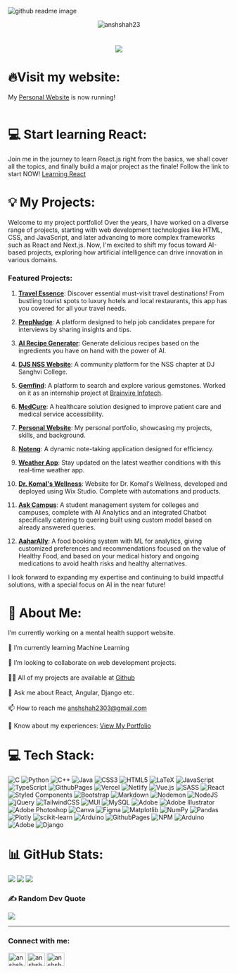 ![github readme image](https://github.com/anshshah23/anshshah23/assets/122973942/de8ff55a-9796-4e99-865e-803807f6b1b3)

<p align="center"> <img src="https://komarev.com/ghpvc/?username=anshshah23&label=Profile%20views&color=0e75b6&style=flat" alt="anshshah23" /> </p>

<h1 align="center">
    <img src="https://readme-typing-svg.herokuapp.com/?font=SpaceMono&size=35&center=true&vCenter=true&width=500&height=70&duration=4000&lines=+Hey+there👋;+I'm+Ansh+Shah💻;+Full+Stack+Developer🚀;+Competitive+Coder+✊🏻;" />
</h1>


# 🔥Visit my website:
My <a href="https://anshshah.vercel.app" target="blank" rel="noopener noreferrer">Personal Website</a> is now running!
<br><br>
# 💻 Start learning React:
Join me in the journey to learn React.js right from the basics, we shall cover all the topics, and finally build a major project as the finale! Follow the link to start NOW!
<a href="https://github.com/anshshah23/learning-react" target="blank" rel="noopener noreferrer">Learning React</a>

# 💡 My Projects:

Welcome to my project portfolio! Over the years, I have worked on a diverse range of projects, starting with web development technologies like HTML, CSS, and JavaScript, and later advancing to more complex frameworks such as React and Next.js. Now, I'm excited to shift my focus toward AI-based projects, exploring how artificial intelligence can drive innovation in various domains.

### Featured Projects:
1) [**Travel Essence**](https://travelessence-byansh.vercel.app): Discover essential must-visit travel destinations! From bustling tourist spots to luxury hotels and local restaurants, this app has you covered for all your travel needs.

2) [**PrepNudge**](https://prepnudge.vercel.app): A platform designed to help job candidates prepare for interviews by sharing insights and tips.

3) [**AI Recipe Generator**](https://recipegeneratorreactapp.onrender.com/): Generate delicious recipes based on the ingredients you have on hand with the power of AI.

4) [**DJS NSS Website**](https://djsnss-official.vercel.app/): A community platform for the NSS chapter at DJ Sanghvi College.

5) [**Gemfind**](https://gemfind.com): A platform to search and explore various gemstones. Worked on it as an internship project at <a href="https://www.brainvire.com/" target="blank" rel="noopener noreferrer">Brainvire Infotech</a>.

6) [**MedCure**](https://github.com/anshshah23/medcare): A healthcare solution designed to improve patient care and medical service accessibility.

7) [**Personal Website**](https://anshshah.vercel.app): My personal portfolio, showcasing my projects, skills, and background.

8) [**Noteng**](https://noteng.vercel.app): A dynamic note-taking application designed for efficiency.

9) [**Weather App**](https://weather-app-byansh.vercel.app/): Stay updated on the latest weather conditions with this real-time weather app.

10) [**Dr. Komal's Wellness**](https://www.drkomalswellness.com/): Website for Dr. Komal's Wellness, developed and deployed using Wix Studio. Complete with automations and products.

11) [**Ask Campus**](https://ask-campus.vercel.app/): A student management system for colleges and campuses, complete with AI Analytics and an integrated Chatbot specifically catering to quering built using custom model based on already answered queries.

12) [**AaharAlly**](): A food booking system with ML for analytics, giving customized preferences and recommendations focused on the value of Healthy Food, and based on your medical history and ongoing medications to avoid health risks and healthy alternatives.  

I look forward to expanding my expertise and continuing to build impactful solutions, with a special focus on AI in the near future!


# 💫 About Me:
 I’m currently working on a mental health support website.<br><br>🌱 I’m currently learning Machine Learning<br><br>👯 I’m looking to collaborate on web development projects.<br><br>👨‍💻 All of my projects are available at <a href="https://github.com/anshshah23/" target="blank" rel="noopener noreferrer">Github</a><br><br>💬 Ask me about React, Angular, Django etc.<br><br>📫 How to reach me <a href="mailto:anshshah2303@gmail.com" target="_blank" rel="noopener noreferrer">
        anshshah2303@gmail.com
    </a><br><br>📄 Know about my experiences: <a href="https://drive.google.com/file/d/14SVSVwtZ-jmlT8jr49MBGB3c-YKKjTV3/view?usp=drive_link" target="blank" rel="noopener noreferrer">View My Portfolio</a>

# 💻 Tech Stack:
![C](https://img.shields.io/badge/c-%2300599C.svg?style=for-the-badge&logo=c&logoColor=white) ![Python](https://img.shields.io/badge/python-3670A0?style=for-the-badge&logo=python&logoColor=ffdd54) ![C++](https://img.shields.io/badge/c++-%2300599C.svg?style=for-the-badge&logo=c%2B%2B&logoColor=white) ![Java](https://img.shields.io/badge/java-%23ED8B00.svg?style=for-the-badge&logo=openjdk&logoColor=white) ![CSS3](https://img.shields.io/badge/css3-%231572B6.svg?style=for-the-badge&logo=css3&logoColor=white) ![HTML5](https://img.shields.io/badge/html5-%23E34F26.svg?style=for-the-badge&logo=html5&logoColor=white) ![LaTeX](https://img.shields.io/badge/latex-%23008080.svg?style=for-the-badge&logo=latex&logoColor=white) ![JavaScript](https://img.shields.io/badge/javascript-%23323330.svg?style=for-the-badge&logo=javascript&logoColor=%23F7DF1E) ![TypeScript](https://img.shields.io/badge/typescript-%23007ACC.svg?style=for-the-badge&logo=typescript&logoColor=white) ![GithubPages](https://img.shields.io/badge/github%20pages-121013?style=for-the-badge&logo=github&logoColor=white) ![Vercel](https://img.shields.io/badge/vercel-%23000000.svg?style=for-the-badge&logo=vercel&logoColor=white) ![Netlify](https://img.shields.io/badge/netlify-%23000000.svg?style=for-the-badge&logo=netlify&logoColor=#00C7B7) ![Vue.js](https://img.shields.io/badge/vue.js-%2335495e.svg?style=for-the-badge&logo=vuedotjs&logoColor=%234FC08D) ![SASS](https://img.shields.io/badge/SASS-hotpink.svg?style=for-the-badge&logo=SASS&logoColor=white) ![React](https://img.shields.io/badge/react-%2320232a.svg?style=for-the-badge&logo=react&logoColor=%2361DAFB) ![Styled Components](https://img.shields.io/badge/styled--components-DB7093?style=for-the-badge&logo=styled-components&logoColor=white) ![Bootstrap](https://img.shields.io/badge/bootstrap-%238511FA.svg?style=for-the-badge&logo=bootstrap&logoColor=white) ![Markdown](https://img.shields.io/badge/markdown-%23000000.svg?style=for-the-badge&logo=markdown&logoColor=white) ![Nodemon](https://img.shields.io/badge/NODEMON-%23323330.svg?style=for-the-badge&logo=nodemon&logoColor=%BBDEAD) ![NodeJS](https://img.shields.io/badge/node.js-6DA55F?style=for-the-badge&logo=node.js&logoColor=white) ![jQuery](https://img.shields.io/badge/jquery-%230769AD.svg?style=for-the-badge&logo=jquery&logoColor=white) ![TailwindCSS](https://img.shields.io/badge/tailwindcss-%2338B2AC.svg?style=for-the-badge&logo=tailwind-css&logoColor=white) ![MUI](https://img.shields.io/badge/MUI-%230081CB.svg?style=for-the-badge&logo=mui&logoColor=white) ![MySQL](https://img.shields.io/badge/mysql-%2300000f.svg?style=for-the-badge&logo=mysql&logoColor=white) ![Adobe](https://img.shields.io/badge/adobe-%23FF0000.svg?style=for-the-badge&logo=adobe&logoColor=white) ![Adobe Illustrator](https://img.shields.io/badge/adobe%20illustrator-%23FF9A00.svg?style=for-the-badge&logo=adobe%20illustrator&logoColor=white) ![Adobe Photoshop](https://img.shields.io/badge/adobe%20photoshop-%2331A8FF.svg?style=for-the-badge&logo=adobe%20photoshop&logoColor=white) ![Canva](https://img.shields.io/badge/Canva-%2300C4CC.svg?style=for-the-badge&logo=Canva&logoColor=white) ![Figma](https://img.shields.io/badge/figma-%23F24E1E.svg?style=for-the-badge&logo=figma&logoColor=white) ![Matplotlib](https://img.shields.io/badge/Matplotlib-%23ffffff.svg?style=for-the-badge&logo=Matplotlib&logoColor=black) ![NumPy](https://img.shields.io/badge/numpy-%23013243.svg?style=for-the-badge&logo=numpy&logoColor=white) ![Pandas](https://img.shields.io/badge/pandas-%23150458.svg?style=for-the-badge&logo=pandas&logoColor=white) ![Plotly](https://img.shields.io/badge/Plotly-%233F4F75.svg?style=for-the-badge&logo=plotly&logoColor=white) ![scikit-learn](https://img.shields.io/badge/scikit--learn-%23F7931E.svg?style=for-the-badge&logo=scikit-learn&logoColor=white) ![Arduino](https://img.shields.io/badge/-Arduino-00979D?style=for-the-badge&logo=Arduino&logoColor=white) ![GithubPages](https://img.shields.io/badge/github%20pages-121013?style=for-the-badge&logo=github&logoColor=white) ![NPM](https://img.shields.io/badge/NPM-%23CB3837.svg?style=for-the-badge&logo=npm&logoColor=white) ![Arduino](https://img.shields.io/badge/-Arduino-00979D?style=for-the-badge&logo=Arduino&logoColor=white) ![Adobe](https://img.shields.io/badge/adobe-%23FF0000.svg?style=for-the-badge&logo=adobe&logoColor=white) ![Django](https://img.shields.io/badge/django-%23092E20.svg?style=for-the-badge&logo=django&logoColor=white)

<!-- Proudly created with GPRM ( https://gprm.itsvg.in ) -->

# 📊 GitHub Stats:
![](https://github-readme-stats.vercel.app/api?username=anshshah23&theme=dark&hide_border=false&include_all_commits=true&count_private=false) ![](https://github-readme-streak-stats.herokuapp.com/?user=anshshah23&theme=dark&hide_border=false) ![](https://github-readme-stats.vercel.app/api/top-langs/?username=anshshah23&theme=dark&hide_border=false&include_all_commits=true&count_private=false&layout=compact)

### ✍️ Random Dev Quote
![](https://quotes-github-readme.vercel.app/api?type=horizontal&theme=radical)

---

<h3 align="left">Connect with me:</h3>
<p align="left">
<a href="https://linkedin.com/in/anshshah23" target="blank"><img align="center" src="https://raw.githubusercontent.com/rahuldkjain/github-profile-readme-generator/master/src/images/icons/Social/linked-in-alt.svg" alt="anshshah23" height="30" width="40" /></a>
<a href="https://www.hackerrank.com/anshshah23" target="blank"><img align="center" src="https://raw.githubusercontent.com/rahuldkjain/github-profile-readme-generator/master/src/images/icons/Social/hackerrank.svg" alt="anshshah23" height="30" width="40" /></a>
<a href="https://www.leetcode.com/anshshah23" target="blank"><img align="center" src="https://raw.githubusercontent.com/rahuldkjain/github-profile-readme-generator/master/src/images/icons/Social/leet-code.svg" alt="anshshah23" height="30" width="40" /></a>
</p>
